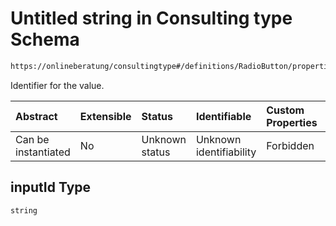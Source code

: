 # Untitled string in Consulting type Schema

```txt
https://onlineberatung/consultingtype#/definitions/RadioButton/properties/radioButtons/items/inputId
```

Identifier for the value.

| Abstract            | Extensible | Status         | Identifiable            | Custom Properties | Additional Properties | Access Restrictions | Defined In                                                           |
| :------------------ | :--------- | :------------- | :---------------------- | :---------------- | :-------------------- | :------------------ | :------------------------------------------------------------------- |
| Can be instantiated | No         | Unknown status | Unknown identifiability | Forbidden         | Allowed               | none                | [consulting-type.json*](consulting-type.json "open original schema") |

## inputId Type

`string`
